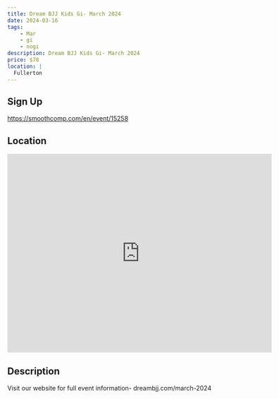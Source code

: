 ```yaml
---
title: Dream BJJ Kids Gi- March 2024
date: 2024-03-16
tags:
    - Mar
    - gi 
    - nogi 
description: Dream BJJ Kids Gi- March 2024
price: $78
location: |
  Fullerton
---
```

## Sign Up
https://smoothcomp.com/en/event/15258

## Location
<iframe src="https://www.google.com/maps/embed?pb=!1m18!1m12!1m3!1d12345.6789!2d-117.8884495!3d33.8817941!2m3!1f0!2f0!3f0!3m2!1i1024!2i768!4f13.1!3m3!1m2!1s0x0%3A0x0!2z33.8817941!5e0!3m2!1sen!2sus!4v1234567890" width="600" height="450" style="border:0;" allowfullscreen="" loading="lazy"></iframe>

## Description
Visit our website for full event information- dreambjj.com/march-2024